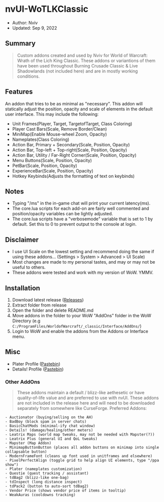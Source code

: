# nvUI-WoTLKClassic  
- Author: Nviv    
- Updated: Sep 9, 2022

## Summary
> Custom addons created and used by Nviv for World of Warcraft: Wrath of the Lich King Classic. These addons or variantions of them have been used throughout Burning Crusade Classic & Live Shadowlands (not included here) and are in mostly working conditions.

## Features
An addon that tries to be as minimal as "necessary". This addon will statically adjust the position, opacity and scale of elements in the default user interface. This may include the following:
- Unit Frames(Player, Target, TargetofTarget, Class Coloring)
- Player Cast Bars(Scale, Remove Border/Clean)
- MiniMap(Enable Mouse-wheel Zoom, Opacity)
- Nameplates(Class Coloring)
- Action Bar, Primary + Secondary(Scale, Position, Opacity)
- Action Bar, Top-left + Top-right(Scale, Position, Opacity)
- Action Bar, Utility / Far-Right Corner(Scale, Position, Opacity)
- Menu Buttons(Scale, Position, Opacity)
- PetBar(Scale, Position, Opacity)
- ExperienceBar(Scale, Position, Opacity)
- Hotkey Keybinds(Adjusts the formatting of text on keybinds)

## Notes
- Typing "/ms" in the in-game chat will print your current latency(ms).
- The core.lua scripts for each add-on are fairly well commented and position/opacity variables can be lightly adjusted.
- The core.lua scripts have a "verbosemode" variable that is set to 1 by default. Set this to 0 to prevent output to the console at login.
    
## Disclaimer 
- I use UI Scale on the lowest setting and recommend doing the same if using these addons... (Settings > System > Advanced > UI Scale)
- Most changes are made to my personal tastes, and may or may not be useful to others.
- These addons were tested and work with my version of WoW. YMMV.

## Installation
1. Download latest release ([Releases](https://github.com/nv1v/nvUI-WoTLKClassic/releases))
2. Extract folder from release
3. Open the folder and delete README.md
4. Move addons in the folder to your WoW "AddOns" folder in the WoW Directory (e.g `C:/ProgramFiles/WorldofWarcraft/_classic/Interface/AddOns/`)
5. Login to WoW and enable the addons from the Addons or Interface menu.

## Misc
- Plater Profile ([Pastebin](https://pastebin.com/bFTzJnA4))
- Details! Profile ([Pastebin](https://pastebin.com/XNsaLMyz))

### Other AddOns
> These addons maintain a default / blizz-like aethesetic or have quality-of-life value and are preferred to use with nvUI. These addons are not included in the release here and will need to be downloaded separately from somewhere like CurseForge.
> Preferred Addons:
```
- Auctionator (buying/selling on the AH)
- BadBoy (block spam in server chats)
- BasicChatMods (minimal-ify chat window)
- Details! (damage/healing/other meters)
- Leatrix Maps (world map tweaks, may not be needed with Mapster(?))
- Leatrix Plus (general UI and QoL tweaks)
- Mapster (Map Addon)
- MinimapButtonButton (places all addon buttons on minimap into single collapsable button)
- ModernFrameFont (cleans up font used in unitframes and elsewhere)
- PixelPerfectAlign (toggle grid to help align UI elements, type "/ppa show")
- Plater (nameplates customization)
- Questie (quest tracking / assistant)
- tdBag2 (blizz-like one-bag)
- tdInspect (long distance inspect)
- tdPack2 (button to auto-sort tdBag2)
- Vendor Price (shows vendor price of items in tooltip)
- WeakAuras (cooldowns tracking)
```
